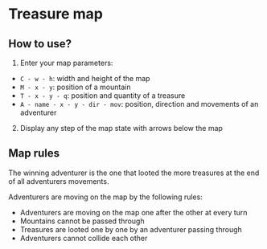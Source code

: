 # Treasure map

## How to use?

1. Enter your map parameters:

- `C - w - h`: width and height of the map
- `M - x - y`: position of a mountain
- `T - x - y - q`: position and quantity of a treasure
- `A - name - x - y - dir - mov`: position, direction and movements of an adventurer

2. Display any step of the map state with arrows below the map

## Map rules

The winning adventurer is the one that looted the more treasures at the end of
all adventurers movements.

Adventurers are moving on the map by the following rules:
- Adventurers are moving on the map one after the other at every turn
- Mountains cannot be passed through
- Treasures are looted one by one by an adventurer passing through
- Adventurers cannot collide each other
